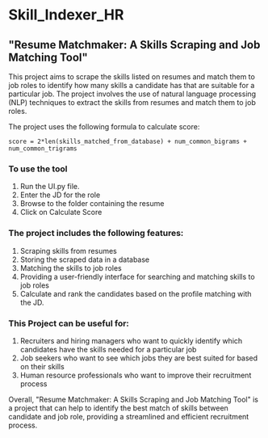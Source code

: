 # Skill_Indexer_HR

## "Resume Matchmaker: A Skills Scraping and Job Matching Tool"

This project aims to scrape the skills listed on resumes and match them to job roles to identify how many skills a candidate has that are suitable for a particular job. The project involves the use of natural language processing (NLP) techniques to extract the skills from resumes and match them to job roles.

The project uses the following formula to calculate score: 

```
score = 2*len(skills_matched_from_database) + num_common_bigrams + num_common_trigrams
```

### To use the tool

1. Run the UI.py file.
2. Enter the JD for the role
3. Browse to the folder containing the resume
4. Click on Calculate Score

### The project includes the following features:

1. Scraping skills from resumes
2. Storing the scraped data in a database
3. Matching the skills to job roles
4. Providing a user-friendly interface for searching and matching skills to job roles
5. Calculate and rank the candidates based on the profile matching with the JD.

### This Project can be useful for:

1. Recruiters and hiring managers who want to quickly identify which candidates have the skills needed for a particular job
2. Job seekers who want to see which jobs they are best suited for based on their skills
3. Human resource professionals who want to improve their recruitment process

Overall, "Resume Matchmaker: A Skills Scraping and Job Matching Tool" is a project that can help to identify the best match of skills between candidate and job role, providing a streamlined and efficient recruitment process.
